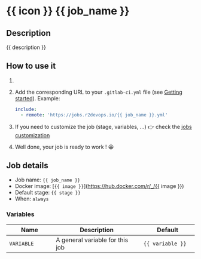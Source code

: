 # {{ icon }} {{ job_name }}

## Description

{{ description }}

## How to use it

1. <Your steps>
2. Add the corresponding URL to your `.gitlab-ci.yml` file (see [Getting
   started](/use-the-hub)). Example:

    ```yaml
    include:
      - remote: 'https://jobs.r2devops.io/{{ job_name }}.yml'
    ```
3. If you need to customize the job (stage, variables, ...) 👉 check the [jobs
   customization](/use-the-hub/#jobs-customization)
4. Well done, your job is ready to work ! 😀

## Job details

* Job name: `{{ job_name }}`
* Docker image:
[`{{ image }}`](https://hub.docker.com/r/_/{{ image }})
* Default stage: `{{ stage }}`
* When: `always`

### Variables

| Name | Description | Default |
| ---- | ----------- | ------- |
| `VARIABLE` <img width=100/> | A general variable for this job <img width=175/>| `{{ variable }}` <img width=100/>|
